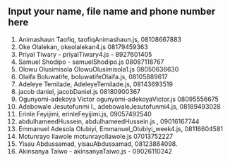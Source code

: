 ## Input your name, file name and phone number here

1. Animashaun Taofiq, taofiqAnimashaun.js, 08108667883
2. Oke Olalekan, okeolalekan4.js 08179459363
3. Priyal Tiwary - priyalTiwary4.js - 8927601405
4. Samuel Shodipo - samuelShodipo.js 08087118767
5. Olowu Olusimisola OlowuOlusimisola1.js 08050636630
6. Olaifa Boluwatife, boluwatifeOlaifa.js, 08105889617
7. Adeleye Temilade, AdeleyeTemilade.js, 08143693519
8. jacob daniel, jacobDaniel.js 08180900367
9. Ogunyomi-adekoya Victor ogunyomi-adekoyaVictor.js  08095556675
10. Adebowale Jesutofunmi I., adebowaleJesutofunmi4.js, 08189493028
11. Erinle Feyijimi, erinleFeyijimi.js, 09057492540
12. abdulhameedHussein, abdulhameedHussein.js , 09016167744
13. Emmanuel Adesola Olubiyi, Emmanuel_Olubiyi_week4.js, 08116604581
14. Motunrayo Ilawole motunrayoIlawole.js 07013752227
15. Yisau Abdussamad, yisauAbdussamad, 08123884098.
16. Akinsanya Taiwo - akinsanyaTaiwo.js - 09026110242
